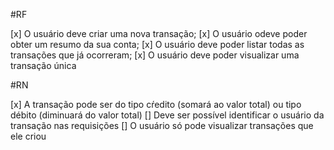 #RF 

[x] O usuário deve criar uma nova transação;
[x] O usuário odeve poder obter um resumo da sua conta;
[x] O usuário deve poder listar todas as transações que já ocorreram;
[x] O usuário deve poder visualizar uma transação única



#RN 

[x] A transação pode ser do tipo cŕedito (somará ao valor total) ou tipo débito (diminuará do valor total)
[] Deve ser possível identificar o usuário da transação nas requisições
[] O usuário só pode visualizar transações que ele criou

